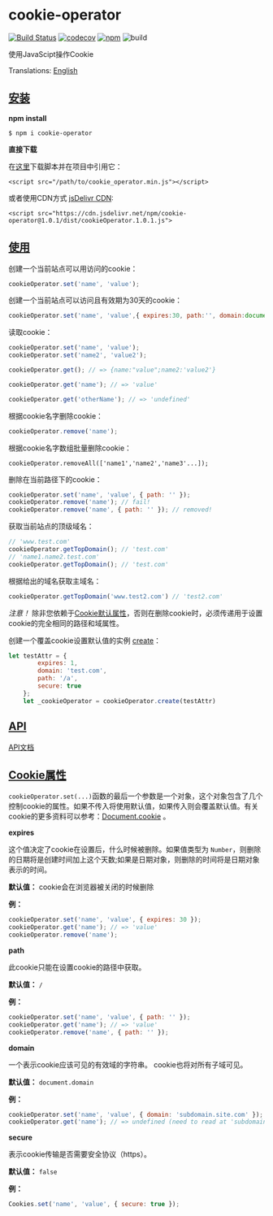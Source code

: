 # cookie-operator 
[![Build Status](https://travis-ci.org/LucasGoodman/cookie-operator.svg?branch=master)](https://travis-ci.org/LucasGoodman/cookie-operator) 
[![codecov](https://codecov.io/gh/LucasGoodman/cookie-operator/branch/master/graph/badge.svg)](https://codecov.io/gh/LucasGoodman/cookie-operator) 
[![npm](https://img.shields.io/npm/v/cookie-operator.svg)](https://www.npmjs.com/package/cookie-operator)
![build](https://img.shields.io/apm/l/vim-mode.svg)

使用JavaScipt操作Cookie

Translations: [English](https://github.com/LucasGoodman/cookie-operator/blob/master/README.md)

<a name="Installation"></a>
## [安装](#Installation)
**npm install**
 ```
 $ npm i cookie-operator
 ```

**直接下载**

在[这里](https://cdn.jsdelivr.net/npm/cookie-operator@1.1.0/src/cookie_operator.min.js)下载脚本并在项目中引用它：

 ```
 <script src="/path/to/cookie_operator.min.js"></script>
 ```

或者使用CDN方式 [jsDelivr CDN](https://www.jsdelivr.com/package/npm/cookie-operator):

```
<script src="https://cdn.jsdelivr.net/npm/cookie-operator@1.0.1/dist/cookieOperator.1.0.1.js">
```
<a name="BasicUsage"></a>
## [使用](#BasicUsage)

创建一个当前站点可以用访问的cookie：

```javascript
cookieOperator.set('name', 'value');
```

创建一个当前站点可以访问且有效期为30天的cookie：

```javascript
cookieOperator.set('name', 'value',{ expires:30, path:'', domain:document.domain});
```

读取cookie：

```javascript
cookieOperator.set('name', 'value');
cookieOperator.set('name2', 'value2');

cookieOperator.get(); // => {name:"value";name2:'value2'}
```

```javascript
cookieOperator.get('name'); // => 'value'
```

```javascript
cookieOperator.get('otherName'); // => 'undefined'
```

根据cookie名字删除cookie：

```javascript
cookieOperator.remove('name'); 
```

根据cookie名字数组批量删除cookie：

```
cookieOperator.removeAll(['name1','name2','name3'...]); 
```

删除在当前路径下的cookie：

```javascript
cookieOperator.set('name', 'value', { path: '' });
cookieOperator.remove('name'); // fail!
cookieOperator.remove('name', { path: '' }); // removed!
```

获取当前站点的顶级域名：
```javascript
// 'www.test.com'
cookieOperator.getTopDomain(); // 'test.com'
// 'name1.name2.test.com'
cookieOperator.getTopDomain(); // 'test.com'
```

根据给出的域名获取主域名：
```javascript
cookieOperator.getTopDomain('www.test2.com') // 'test2.com'
```

*注意！* 除非您依赖于[Cookie默认属性](#CookieAttributes)，否则在删除cookie时，必须传递用于设置cookie的完全相同的路径和域属性。

创建一个覆盖cookie设置默认值的实例 [create](https://github.com/LucasGoodman/cookie-operator/blob/master/doc/index.md#CookieOperator+create)：
```javascript
let testAttr = {
        expires: 1,
        domain: 'test.com',
        path: '/a',
        secure: true
    };
    let _cookieOperator = cookieOperator.create(testAttr)
```

<a name="API"></a>
## [API](#API)
[API文档](https://github.com/LucasGoodman/cookie-operator/blob/master/doc/index.md)

<a name="CookieAttributes"></a>
## [Cookie属性](#CookieAttributes)

`cookieOperator.set(...)`函数的最后一个参数是一个对象，这个对象包含了几个控制cookie的属性。如果不传入将使用默认值，如果传入则会覆盖默认值。有关cookie的更多资料可以参考：[Document.cookie](https://developer.mozilla.org/en-US/docs/Web/API/Document/cookie) 。

**expires**

这个值决定了cookie在设置后，什么时候被删除。如果值类型为 `Number`，则删除的日期将是创建时间加上这个天数;如果是日期对象，则删除的时间将是日期对象表示的时间。

**默认值：** cookie会在浏览器被关闭的时候删除

**例：**
```javascript
cookieOperator.set('name', 'value', { expires: 30 });
cookieOperator.get('name'); // => 'value'
cookieOperator.remove('name');
```

**path**

此cookie只能在设置cookie的路径中获取。

**默认值：** `/`

**例：**
```javascript
cookieOperator.set('name', 'value', { path: '' });
cookieOperator.get('name'); // => 'value'
cookieOperator.remove('name', { path: '' });
```

**domain**

一个表示cookie应该可见的有效域的字符串。
cookie也将对所有子域可见。

**默认值：** `document.domain`

**例：**
```javascript
cookieOperator.set('name', 'value', { domain: 'subdomain.site.com' });
cookieOperator.get('name'); // => undefined (need to read at 'subdomain.site.com')
```

**secure**

表示cookie传输是否需要安全协议（https）。

**默认值：** `false`

**例：**

```javascript
Cookies.set('name', 'value', { secure: true });
```

